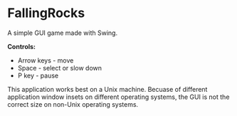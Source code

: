 # FallingRocks

A simple GUI game made with Swing.


**Controls:**
- Arrow keys - move
- Space - select or slow down
- P key - pause


This application works best on a Unix machine. Becuase of different application
window insets on different operating systems, the GUI is not the correct size
on non-Unix operating systems.
